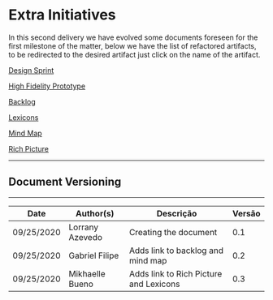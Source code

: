 # Extra Initiatives

In this second delivery we have evolved some documents foreseen for the first milestone of the matter, below we have the list of refactored artifacts, to be redirected to the desired artifact just click on the name of the artifact.


[Design Sprint](../base/designSprint/design_sprint.md)

[High Fidelity Prototype](../base/designSprint/prototype.md)

[Backlog](../base/requirements/modeling/backlog.md)

[Lexicons](../base/requirements/modeling/lexicons.md)

[Mind Map](../base/requirements/preTraceability/mindMap.md)

[Rich Picture](../base/requirements/preTraceability/RichPicture.md)


***
## Document Versioning
---

| Date | Author(s) | Descrição | Versão |
|------|-------|-----------|--------|
| 09/25/2020 | Lorrany Azevedo | Creating the document | 0.1 |
| 09/25/2020 | Gabriel Filipe | Adds link to backlog and mind map | 0.2 |
| 09/25/2020 | Mikhaelle Bueno | Adds link to Rich Picture and Lexicons| 0.3 |
